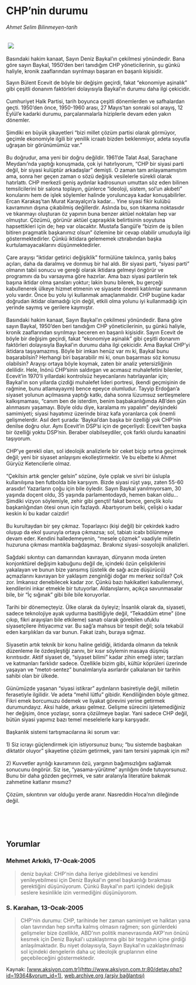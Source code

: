 # CHP’nin durumu

*Ahmet Selim Bilinmeyen-tarih*

<div>
 <font>
  <img border="0" height="1" src="/web/20050130064837im_/http://www.aksiyon.com.tr/images/blank.gif"/>
 </font>
 <font class="content">
  <p>
   <img border="0" hspace="5" src="http://web.archive.org/web/20050130064837im_/http://www.aksiyon.com.tr/resim/527/38.jpg" vspace="5"/>
  </p>
 </font>
 <font class="content">
  Basındaki hakim kanaat, Sayın Deniz Baykal’ın çekilmesi yönündedir. Bana göre sayın Baykal, 1950’den beri tanıdığım CHP yöneticilerinin, şu günkü haliyle, kronik zaaflarından sıyrılmayı başaran en başarılı kişisidir.
 </font>
 <br/>
 <p>
  <font class="content">
   Sayın Bülent Ecevit de böyle bir değişim geçirdi, fakat “ekonomiye aşinalık” gibi çeşitli donanım faktörleri dolayısıyla Baykal’ın durumu daha ilgi çekicidir.
   <br>
    <br>
     Cumhuriyet Halk Partisi, tarih boyunca çeşitli dönemlerden ve safhalardan geçti. 1950’den önce, 1950-1960 arası, 27 Mayıs’tan sonraki sol arayış, 12 Eylül’e kadarki durumu, parçalanmalarla hiziplerle devam eden yakın dönemler.
     <br>
      <br>
       Şimdiki en büyük şikayetleri “bizi millet çözüm partisi olarak görmüyor, geçimle ekonomiyle ilgili bir yenilik icraatı  bizden beklenmiyor, adeta soyutla uğraşan bir görünümümüz var.”
       <br/>
       <br/>
       Bu doğrudur, ama yeni bir doğru değildir. 1961’de Talat Asal, Saraçhane Meydanı’nda yaptığı konuşmada, çok iyi hatırlıyorum, “CHP bir siyasi parti değil, bir siyasi kulüptür arkadaşlar” demişti. O zaman  tam anlayamamıştım ama, sonra her geçen zaman o sözü değişik vesilelerle sürekli olarak hatırlattı. CHP merkezli geniş aydınlar kadrosunun umuttan söz eden bilinen temsilcilerini bir salona toplayın, günlerce “ideoloji, sistem, sol’un akıbeti” konularını hem de işlek söylemler halinde yoruluncaya kadar konuşabilirler. Ercan Karakaş’tan Murat Karayalçın’a kadar... Yine siyasi fikir kulübü kavramının dışına çıkabilmiş değillerdir. Aslında bu, son tıkanma noktasıdır ve tıkanmayı oluşturan öz yapının buna benzer aktüel noktaları hep var olmuştur. Çözümü, görünür aktüel çapraşıklık belirtisinin soyutuna hapsettikleri için de; hep var olacaktır. Mustafa Sarıgül’e “bizim de iş bilen bitiren pragmatik başkanımız olsun” özlemine bir cevap olabilir umuduyla ilgi göstermektedirler. Çünkü iktidara gelememek ıztırabından başka kurtulamayacaklarını düşünmektedirler.
       <br/>
       <br/>
       Çare arayışı “iktidar getirici değişiklik” formülüne takılınca, yanlış bakış açıları, daha da daralmış ve  donmuş bir hal aldı. Bir siyasi parti, “siyasi parti” olmanın tabii sonucu ve gereği olarak iktidara gelmeyi öngörür ve programını da bu varsayıma göre hazırlar. Ama bazı siyasi partilerin tek başına iktidar olma şansları yoktur; lakin bunu bilerek, bu gerçeği kabullenerek ülkeye hizmet etmenin ve siyasete önemli katılımlar sunmanın yolu vardır. Önce bu yolu iyi kullanmak amaçlanmalıdır. CHP bugüne kadar doğrudan iktidar olamadığı için değil, etkili olma yolunu iyi kullanmadığı için yerinde saymış ve gerilere kaymıştır.
       <br/>
       <br/>
       Basındaki hakim kanaat, Sayın Baykal’ın çekilmesi yönündedir. Bana göre sayın Baykal, 1950’den beri tanıdığım CHP yöneticilerinin, şu günkü haliyle, kronik zaaflarından sıyrılmayı beceren en başarılı kişisidir. Sayın Ecevit de böyle bir değişim geçirdi, fakat “ekonomiye aşinalık” gibi çeşitli donanım faktörleri dolayısıyla Baykal’ın durumu daha ilgi çekicidir. Ama Baykal CHP’yi iktidara taşıyamazmış. Böyle bir imkan henüz var mı ki, Baykal bunu başarabilsin? Herhangi biri başarabilir mi ki, onun başarması söz konusu olabilsin? Arayışı ortaya böyle koymak, zaten bir analiz yetersizliğinin delilidir. Hele, İnönü CHP’sinin saldırgan ve acımasız muhalefetini bilenler, Ecevit’in 1970’li yıllardaki kontrolsüz heyecanlarını hatırlayanlar için; Baykal’ın son yıllarda çizdiği muhalefet lideri portresi, (kendi geçmişinin de rağmine, bunu atlamayayım) bence epeyce olumludur. Tayyip Erdoğan’a siyaset yolunun açılmasına yaptığı katkı, daha sonra lüzumsuz sertleşmelere kalkışmaması, “canım ben de isterdim, benim başbakanlığımda AB’den gün alınmasını yaşamayı. Böyle oldu diye, karalama mı yapalım” deyişindeki samimiyeti; siyasi hayatımız üzerinde biraz kafa yoranlarca çok önemli gelişmelerdir. Asıl dert şurada: ‘Baykal’dan başka bir özelliği yok CHP’nin denilse doğru olur. Aynı Ecevit’in DSP’si için de geçerliydi: Ecevit’ten başka bir özelliği yoktu DSP’nin. Beraber olabilseydiler, çok farklı olurdu kanaatini taşıyorum.
       <br/>
       <br/>
       CHP’ye gerekli olan, sol ideolojik analizlerle bir ceket biçip sırtına geçirmek değil; yeni bir siyaset anlayışını ekolleştirmektir. Ve bu elbette ki Ahmet Güryüz Ketencilerle olmaz.
       <br/>
       <br/>
       “Çekilsin artık gençler gelsin” sözüne, öyle çıplak ve sivri bir üslupla kullanılışına ben futbolda bile karşıyım. Bizde siyasi rüşt yaşı, zaten 55-60 arasıdır! Yazarların çoğu için bile öyledir. Sayın Baykal yanılmıyorsam, 30 yaşında doçent oldu, 35 yaşında parlamentodaydı, hemen bakan oldu... Şimdiki vizyon söylemiyle, zehir gibi gençti! fakat bence, gençlik kolu başkanlığından ötesi onun için fazlaydı. Abartıyorum belki, çelişki o  kadar keskin ki bu kadar caizdir!
       <br/>
       <br/>
       Bu kurultaydan bir şey çıkmaz. Toparlayıcı (kişi değil) bir çekirdek kadro oluşup da ekol şuuruyla ortaya çıkmazsa; sol, tabiatı icabı bölünmeye devam eder. Kendini halledemeyenin, “mesele çözmek” vaadiyle milletin huzuruna çıkması mantıkla bağdaşmaz. Bırakınız siyasi-sosyolojik analizleri.
       <br/>
       <br/>
       Sağdaki sıkıntıyı can damarından kavrayan, dünyanın moda üreten konjonktürel değişim kabuğunu değil de, içindeki özün çelişkilerini yakalayan ve bunun bize yansımış (üstelik de sağı acze düşürücü) açmazlarını kavrayan bir yaklaşım zenginliği doğar mı merkez sol’da? Çok zor. İmkansız denebilecek kadar zor. Çünkü bazı hakikatleri kabullenmeyi, kendilerini inkar etmekle bir tutuyorlar. Aldanışlarını, açıkça savunmasalar bile, bir “İç sığınak” gibi bile bile koruyorlar.
       <br/>
       <br/>
       Tarihi bir dönemeçteyiz. Ülke olarak da öyleyiz; İnsanlık olarak  da, siyaseti, sadece teknolojiye ayak uydurma basitliğiyle değil, “Tekaddüm etme” (öne çıkıp, fikri arayışları bile etkileme) sanatı olarak görebilen ufuklu siyasetçilere ihtiyacımız var. Bu sağ’a mahsus bir tespit değil; sola tekabül eden karşılıkları da var bunun. Fakat izahı, buraya sığmaz.
       <br/>
       <br/>
       Siyasetin artık teknik bir konu haline geldiği, iktidarda olmanın da teknik düzenleme ile özdeşleştiği zannı, bir kısır söylemin masaya düşmüş kırıntısıdır. Aktif siyaset de, “siyaset bilimi” kadar zihin emeği ister; tarzları ve katmanları farklıdır sadece. Özellikle bizim gibi, kültür köprüleri üzerinde yaşayan ve “metot-sentez” bunalımlarıyla asırlardır çalkalanan bir tarihin sahibi olan bir ülkede.
       <br/>
       <br/>
       Günümüzde yaşanan “siyasi istikrar” aydınların basiretiyle değil, milletin ferasetiyle ilgilidir. Ve adeta “mehil lütfu” gibidir. Kendiliğinden böyle gitmez. Fikri emek borcumuzu ödemek ve liyakat görevini yerine getirmek durumundayız. Aksi halde, arkası gelmez. Gelişme sürecini işletemediğiniz her değişim, önce yozlaşır, sonra çözülmeye başlar. Yani sadece CHP değil, bütün siyasi yapımız bazı temel meselelerle karşı karşıyadır.
       <br/>
       <br/>
       Başkanlık sistemi tartışmacılarına iki sorum var:
       <br/>
       <br/>
       1) Siz icrayı güçlendirmek için istiyorsunuz bunu; “bu sistemde başbakan diktatör oluyor” şikayetine çözüm getirmek, yani tam tersini yapmak için mi?
       <br/>
       <br/>
       2) Kuvvetler ayrılığı kavramının özü, yargının bağımsızlığını sağlamak sonucunu öngörür. Siz ise, “yasama-yürütme” ayrılığını önde tutuyorsunuz. Bunu bir daha gözden geçirmek, ve satır aralarıyla literatüre bakmak zahmetine katlanır mısınız?
       <br/>
       <br/>
       Çözüm, sıkıntının var olduğu yerde aranır. Nasreddin Hoca’nın dileğinde değil.
       <br/>
      </br>
     </br>
    </br>
   </br>
  </font>
 </p>
</div>


## Yorumlar

### Mehmet Arkıklı, 17-Ocak-2005
> deniz baykal: 
> CHP'nin daha ileriye gidebilmesi ve kendini yenileyebilmesi için Deniz Baykal'ın genel başkanlığı bırakması gerektiğini düşünüyorum. Çünkü Baykal'ın parti içindeki değişik seslere kesinlikle izin vermediğini düşünüyorom.

### S. Karahan, 13-Ocak-2005
> CHP'nin durumu: 
> CHP, tarihinde her zaman samimiyet ve halktan yana olan tavrından hep sınıfta kalmış olmasın rağmen; son günlerdeki gelişmeler bize özellikle, ABD'nın politik manevrasında AKP'nın önünü kesmek için Deniz Baykal'ı uzaklaştırma gibi bir tezgahın içine girdiği anlaşılmaktadır. Bu niyet dolayısıyla, Sayın Baykal'ın uzaklaştırılması sol içindeki dengelerin daha uç ideolojik gruplarının eline geçebileceğini göstermektedir.

Kaynak: [www.aksiyon.com.tr](http://www.aksiyon.com.tr:80/detay.php?id=19364&yorum_id=1), [web.archive.org (arşiv bağlantısı)](http://web.archive.org/web/20050130064837/http://www.aksiyon.com.tr:80/detay.php?id=19364&yorum_id=1)
